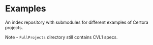 # Examples
An index repository with submodules for different examples of Certora projects.

Note - `FullProjects` directory still contains CVL1 specs.
